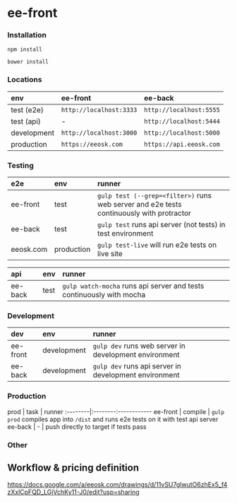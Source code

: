 ee-front
===

### Installation

`npm install`

`bower install`

### Locations

env | ee-front | ee-back
:-----------|:------------------------|:-----------------------
test (e2e)  | `http://localhost:3333` | `http://localhost:5555`
test (api)  | -                       | `http://localhost:5444`
development | `http://localhost:3000` | `http://localhost:5000`
production  | `https://eeosk.com`     | `https://api.eeosk.com`

### Testing

e2e       | env  | runner
:---------|:-----|:-------------
ee-front  | test | `gulp test (--grep=<filter>)` runs web server and e2e tests continuously with protractor
ee-back   | test | `gulp test` runs api server (not tests) in test environment
eeosk.com | production | `gulp test-live` will run e2e tests on live site

api       | env  | runner
:---------|:-----|:-------------
ee-back   | test | `gulp watch-mocha` runs api server and tests continuously with mocha

### Development

dev       | env         | runner
:---------|:------------|:-------------
ee-front  | development | `gulp dev` runs web server in development environment
ee-back   | development | `gulp dev` runs api server in development environment

### Production

prod     | task    | runner
:--------|:--------:------------
ee-front | compile | `gulp prod` compiles app into `/dist` and runs e2e tests on it with test api server
ee-back  | -       | push directly to target if tests pass


### Other

## Workflow & pricing definition

https://docs.google.com/a/eeosk.com/drawings/d/11vSU7glwutO6zhEx5_f4zXxlCpFQD_LGjVchKy11-J0/edit?usp=sharing
